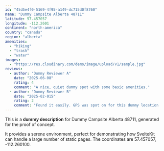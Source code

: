 ```yaml
---
id: "45d5e4f0-5169-4f95-a149-dc715d0f8760"
name: "Dummy Campsite Alberta 48711"
latitude: 57.457057
longitude: -112.2601
continent: "north-america"
country: "canada"
region: "alberta"
amenities:
  - "hiking"
  - "trash"
  - "water"
images:
  - "https://res.cloudinary.com/demo/image/upload/v1/sample.jpg"
reviews:
  - author: "Dummy Reviewer A"
    date: "2025-06-08"
    rating: 4
    comment: "A nice, quiet dummy spot with some basic amenities."
  - author: "Dummy Reviewer B"
    date: "2025-02-015"
    rating: 2
    comment: "Found it easily. GPS was spot on for this dummy location."
---
```


This is a **dummy description** for Dummy Campsite Alberta 48711, generated for the proof of concept.

It provides a serene environment, perfect for demonstrating how SvelteKit can handle a large number of static pages. The coordinates are 57.457057, -112.260100.
